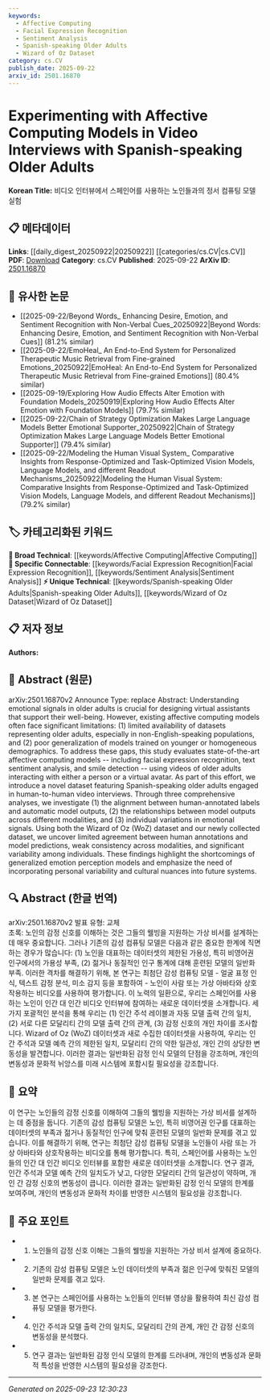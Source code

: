 ```yaml
---
keywords:
  - Affective Computing
  - Facial Expression Recognition
  - Sentiment Analysis
  - Spanish-speaking Older Adults
  - Wizard of Oz Dataset
category: cs.CV
publish_date: 2025-09-22
arxiv_id: 2501.16870
---
```


<!-- KEYWORD_LINKING_METADATA:
{
  "processed_timestamp": "2025-09-23T12:30:23.837842",
  "vocabulary_version": "1.0",
  "selected_keywords": [
    "Affective Computing",
    "Facial Expression Recognition",
    "Sentiment Analysis",
    "Spanish-speaking Older Adults",
    "Wizard of Oz Dataset"
  ],
  "rejected_keywords": [],
  "similarity_scores": {
    "Affective Computing": 0.85,
    "Facial Expression Recognition": 0.78,
    "Sentiment Analysis": 0.77,
    "Spanish-speaking Older Adults": 0.7,
    "Wizard of Oz Dataset": 0.72
  },
  "extraction_method": "AI_prompt_based",
  "budget_applied": true,
  "candidates_json": {
    "candidates": [
      {
        "surface": "affective computing",
        "canonical": "Affective Computing",
        "aliases": [
          "emotion recognition",
          "emotion AI"
        ],
        "category": "broad_technical",
        "rationale": "Affective Computing is central to the study and connects with broader themes in emotion recognition and AI.",
        "novelty_score": 0.45,
        "connectivity_score": 0.88,
        "specificity_score": 0.65,
        "link_intent_score": 0.85
      },
      {
        "surface": "facial expression recognition",
        "canonical": "Facial Expression Recognition",
        "aliases": [
          "face emotion analysis"
        ],
        "category": "specific_connectable",
        "rationale": "Facial Expression Recognition is a specific technique used in affective computing, linking to computer vision.",
        "novelty_score": 0.55,
        "connectivity_score": 0.79,
        "specificity_score": 0.82,
        "link_intent_score": 0.78
      },
      {
        "surface": "text sentiment analysis",
        "canonical": "Sentiment Analysis",
        "aliases": [
          "text emotion analysis"
        ],
        "category": "specific_connectable",
        "rationale": "Sentiment Analysis is a key component of Natural Language Processing, relevant to the study's focus on emotional signals.",
        "novelty_score": 0.5,
        "connectivity_score": 0.84,
        "specificity_score": 0.8,
        "link_intent_score": 0.77
      },
      {
        "surface": "Spanish-speaking older adults",
        "canonical": "Spanish-speaking Older Adults",
        "aliases": [
          "Hispanic seniors"
        ],
        "category": "unique_technical",
        "rationale": "This demographic focus is unique to the study and important for understanding cultural nuances in affective computing.",
        "novelty_score": 0.75,
        "connectivity_score": 0.6,
        "specificity_score": 0.85,
        "link_intent_score": 0.7
      },
      {
        "surface": "Wizard of Oz dataset",
        "canonical": "Wizard of Oz Dataset",
        "aliases": [
          "WoZ dataset"
        ],
        "category": "unique_technical",
        "rationale": "The dataset is a specific resource used in the study, relevant for linking datasets in affective computing research.",
        "novelty_score": 0.7,
        "connectivity_score": 0.65,
        "specificity_score": 0.78,
        "link_intent_score": 0.72
      }
    ],
    "ban_list_suggestions": [
      "emotional signals",
      "virtual assistants",
      "generalization"
    ]
  },
  "decisions": [
    {
      "candidate_surface": "affective computing",
      "resolved_canonical": "Affective Computing",
      "decision": "linked",
      "scores": {
        "novelty": 0.45,
        "connectivity": 0.88,
        "specificity": 0.65,
        "link_intent": 0.85
      }
    },
    {
      "candidate_surface": "facial expression recognition",
      "resolved_canonical": "Facial Expression Recognition",
      "decision": "linked",
      "scores": {
        "novelty": 0.55,
        "connectivity": 0.79,
        "specificity": 0.82,
        "link_intent": 0.78
      }
    },
    {
      "candidate_surface": "text sentiment analysis",
      "resolved_canonical": "Sentiment Analysis",
      "decision": "linked",
      "scores": {
        "novelty": 0.5,
        "connectivity": 0.84,
        "specificity": 0.8,
        "link_intent": 0.77
      }
    },
    {
      "candidate_surface": "Spanish-speaking older adults",
      "resolved_canonical": "Spanish-speaking Older Adults",
      "decision": "linked",
      "scores": {
        "novelty": 0.75,
        "connectivity": 0.6,
        "specificity": 0.85,
        "link_intent": 0.7
      }
    },
    {
      "candidate_surface": "Wizard of Oz dataset",
      "resolved_canonical": "Wizard of Oz Dataset",
      "decision": "linked",
      "scores": {
        "novelty": 0.7,
        "connectivity": 0.65,
        "specificity": 0.78,
        "link_intent": 0.72
      }
    }
  ]
}
-->

# Experimenting with Affective Computing Models in Video Interviews with Spanish-speaking Older Adults

**Korean Title:** 비디오 인터뷰에서 스페인어를 사용하는 노인들과의 정서 컴퓨팅 모델 실험

## 📋 메타데이터

**Links**: [[daily_digest_20250922|20250922]] [[categories/cs.CV|cs.CV]]
**PDF**: [Download](https://arxiv.org/pdf/2501.16870.pdf)
**Category**: cs.CV
**Published**: 2025-09-22
**ArXiv ID**: [2501.16870](https://arxiv.org/abs/2501.16870)

## 🔗 유사한 논문
- [[2025-09-22/Beyond Words_ Enhancing Desire, Emotion, and Sentiment Recognition with Non-Verbal Cues_20250922|Beyond Words: Enhancing Desire, Emotion, and Sentiment Recognition with Non-Verbal Cues]] (81.2% similar)
- [[2025-09-22/EmoHeal_ An End-to-End System for Personalized Therapeutic Music Retrieval from Fine-grained Emotions_20250922|EmoHeal: An End-to-End System for Personalized Therapeutic Music Retrieval from Fine-grained Emotions]] (80.4% similar)
- [[2025-09-19/Exploring How Audio Effects Alter Emotion with Foundation Models_20250919|Exploring How Audio Effects Alter Emotion with Foundation Models]] (79.7% similar)
- [[2025-09-22/Chain of Strategy Optimization Makes Large Language Models Better Emotional Supporter_20250922|Chain of Strategy Optimization Makes Large Language Models Better Emotional Supporter]] (79.4% similar)
- [[2025-09-22/Modeling the Human Visual System_ Comparative Insights from Response-Optimized and Task-Optimized Vision Models, Language Models, and different Readout Mechanisms_20250922|Modeling the Human Visual System: Comparative Insights from Response-Optimized and Task-Optimized Vision Models, Language Models, and different Readout Mechanisms]] (79.2% similar)

## 🏷️ 카테고리화된 키워드
**🧠 Broad Technical**: [[keywords/Affective Computing|Affective Computing]]
**🔗 Specific Connectable**: [[keywords/Facial Expression Recognition|Facial Expression Recognition]], [[keywords/Sentiment Analysis|Sentiment Analysis]]
**⚡ Unique Technical**: [[keywords/Spanish-speaking Older Adults|Spanish-speaking Older Adults]], [[keywords/Wizard of Oz Dataset|Wizard of Oz Dataset]]

## 📋 저자 정보

**Authors:** 

## 📄 Abstract (원문)

arXiv:2501.16870v2 Announce Type: replace 
Abstract: Understanding emotional signals in older adults is crucial for designing virtual assistants that support their well-being. However, existing affective computing models often face significant limitations: (1) limited availability of datasets representing older adults, especially in non-English-speaking populations, and (2) poor generalization of models trained on younger or homogeneous demographics. To address these gaps, this study evaluates state-of-the-art affective computing models -- including facial expression recognition, text sentiment analysis, and smile detection -- using videos of older adults interacting with either a person or a virtual avatar. As part of this effort, we introduce a novel dataset featuring Spanish-speaking older adults engaged in human-to-human video interviews. Through three comprehensive analyses, we investigate (1) the alignment between human-annotated labels and automatic model outputs, (2) the relationships between model outputs across different modalities, and (3) individual variations in emotional signals. Using both the Wizard of Oz (WoZ) dataset and our newly collected dataset, we uncover limited agreement between human annotations and model predictions, weak consistency across modalities, and significant variability among individuals. These findings highlight the shortcomings of generalized emotion perception models and emphasize the need of incorporating personal variability and cultural nuances into future systems.

## 🔍 Abstract (한글 번역)

arXiv:2501.16870v2 발표 유형: 교체  
초록: 노인의 감정 신호를 이해하는 것은 그들의 웰빙을 지원하는 가상 비서를 설계하는 데 매우 중요합니다. 그러나 기존의 감성 컴퓨팅 모델은 다음과 같은 중요한 한계에 직면하는 경우가 많습니다: (1) 노인을 대표하는 데이터셋의 제한된 가용성, 특히 비영어권 인구에서의 가용성 부족, (2) 젊거나 동질적인 인구 통계에 대해 훈련된 모델의 일반화 부족. 이러한 격차를 해결하기 위해, 본 연구는 최첨단 감성 컴퓨팅 모델 - 얼굴 표정 인식, 텍스트 감정 분석, 미소 감지 등을 포함하여 - 노인이 사람 또는 가상 아바타와 상호작용하는 비디오를 사용하여 평가합니다. 이 노력의 일환으로, 우리는 스페인어를 사용하는 노인이 인간 대 인간 비디오 인터뷰에 참여하는 새로운 데이터셋을 소개합니다. 세 가지 포괄적인 분석을 통해 우리는 (1) 인간 주석 레이블과 자동 모델 출력 간의 일치, (2) 서로 다른 모달리티 간의 모델 출력 간의 관계, (3) 감정 신호의 개인 차이를 조사합니다. Wizard of Oz (WoZ) 데이터셋과 새로 수집한 데이터셋을 사용하여, 우리는 인간 주석과 모델 예측 간의 제한된 일치, 모달리티 간의 약한 일관성, 개인 간의 상당한 변동성을 발견합니다. 이러한 결과는 일반화된 감정 인식 모델의 단점을 강조하며, 개인의 변동성과 문화적 뉘앙스를 미래 시스템에 포함시킬 필요성을 강조합니다.

## 📝 요약

이 연구는 노인들의 감정 신호를 이해하여 그들의 웰빙을 지원하는 가상 비서를 설계하는 데 중점을 둡니다. 기존의 감성 컴퓨팅 모델은 노인, 특히 비영어권 인구를 대표하는 데이터셋의 부족과 젊거나 동질적인 인구에 맞춰 훈련된 모델의 일반화 문제를 겪고 있습니다. 이를 해결하기 위해, 연구는 최첨단 감성 컴퓨팅 모델을 노인들이 사람 또는 가상 아바타와 상호작용하는 비디오를 통해 평가합니다. 특히, 스페인어를 사용하는 노인들의 인간 대 인간 비디오 인터뷰를 포함한 새로운 데이터셋을 소개합니다. 연구 결과, 인간 주석과 모델 예측 간의 일치도가 낮고, 다양한 모달리티 간의 일관성이 약하며, 개인 간 감정 신호의 변동성이 큽니다. 이러한 결과는 일반화된 감정 인식 모델의 한계를 보여주며, 개인의 변동성과 문화적 차이를 반영한 시스템의 필요성을 강조합니다.

## 🎯 주요 포인트

- 1. 노인들의 감정 신호 이해는 그들의 웰빙을 지원하는 가상 비서 설계에 중요하다.
- 2. 기존의 감성 컴퓨팅 모델은 노인 데이터셋의 부족과 젊은 인구에 맞춰진 모델의 일반화 문제를 겪고 있다.
- 3. 본 연구는 스페인어를 사용하는 노인들의 인터뷰 영상을 활용하여 최신 감성 컴퓨팅 모델을 평가한다.
- 4. 인간 주석과 모델 출력 간의 일치도, 모달리티 간의 관계, 개인 간 감정 신호의 변동성을 분석했다.
- 5. 연구 결과는 일반화된 감정 인식 모델의 한계를 드러내며, 개인의 변동성과 문화적 특성을 반영한 시스템의 필요성을 강조한다.


---

*Generated on 2025-09-23 12:30:23*